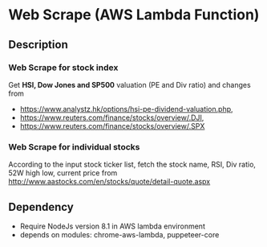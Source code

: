 # Web Scrape (AWS Lambda Function)
## Description
### Web Scrape for stock index
Get **HSI, Dow Jones and SP500** valuation (PE and Div ratio) and changes from  
* https://www.analystz.hk/options/hsi-pe-dividend-valuation.php, 
* https://www.reuters.com/finance/stocks/overview/.DJI, 
* https://www.reuters.com/finance/stocks/overview/.SPX

### Web Scrape for individual stocks
According to the input stock ticker list, fetch the stock name, RSI, Div ratio, 52W high low, current price from http://www.aastocks.com/en/stocks/quote/detail-quote.aspx

## Dependency
* Require NodeJs version 8.1 in AWS lambda environment
* depends on modules: chrome-aws-lambda, puppeteer-core



